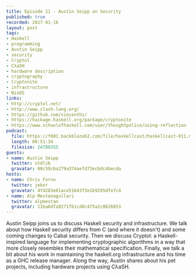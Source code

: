 ```yaml
--- 
title: Episode 11 - Austin Seipp on Security
published: true
recorded: 2017-01-16
layout: post
tags:
- Haskell
- programming
- Austin Seipp
- security
- Cryptol
- CλaSH
- hardware description
- cryptography
- Cryptonite
- infrastructure
- NixOS
links:
- http://cryptol.net/
- http://www.clash-lang.org/
- https://github.com/vincenthz/
- https://hackage.haskell.org/package/cryptonite
- https://www.schoolofhaskell.com/user/thoughtpolice/using-reflection
podcast:
  file: https://f001.backblazeb2.com/file/haskellcast/haskellcast-011.mp3
  length: 00:51:34
  filesize: 24780355
guests:
- name: Austin Seipp
  twitter: stdlib
  gravatar: 08c59cba279a374aefd73ecbdc4becda
hosts:
- name: Chris Forno
  twitter: jekor
  gravatar: 4f4283e61ace51643f3e1b9295dfe7c4
- name: Alp Mestanogullari
  twitter: alpmestan
  gravatar: 11ba6dfa8271fb1cd0c475a2c0626853
---
```

Austin Seipp joins us to discuss Haskell security and infrastructure. We talk about how Haskell security differs from C (and where it doesn't) and some coming changes to Cabal security. Then we discuss Cryptol: a Haskell-inspired language for implementing cryptographic algorithms in a way that more closely resembles their mathematical specification. Finally, we talk a bit about his work in maintaining the haskell.org infrastructure and his time as a GHC release manager. Along the way, Austin shares about his pet projects, including hardware projects using CλaSH.
